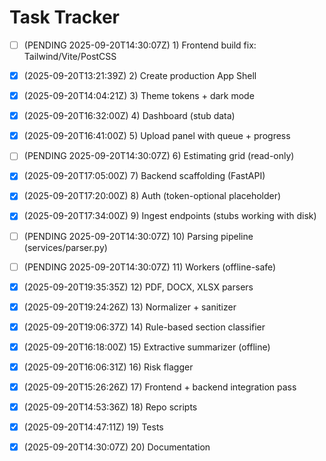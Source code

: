 # Task Tracker

- [ ] (PENDING 2025-09-20T14:30:07Z) 1) Frontend build fix: Tailwind/Vite/PostCSS
- [x] (2025-09-20T13:21:39Z) 2) Create production App Shell
- [x] (2025-09-20T14:04:21Z) 3) Theme tokens + dark mode
- [x] (2025-09-20T16:32:00Z) 4) Dashboard (stub data)
- [x] (2025-09-20T16:41:00Z) 5) Upload panel with queue + progress
- [ ] (PENDING 2025-09-20T14:30:07Z) 6) Estimating grid (read-only)
- [x] (2025-09-20T17:05:00Z) 7) Backend scaffolding (FastAPI)
- [x] (2025-09-20T17:20:00Z) 8) Auth (token-optional placeholder)
- [x] (2025-09-20T17:34:00Z) 9) Ingest endpoints (stubs working with disk)
- [ ] (PENDING 2025-09-20T14:30:07Z) 10) Parsing pipeline (services/parser.py)
- [ ] (PENDING 2025-09-20T14:30:07Z) 11) Workers (offline-safe)
- [x] (2025-09-20T19:35:35Z) 12) PDF, DOCX, XLSX parsers
- [x] (2025-09-20T19:24:26Z) 13) Normalizer + sanitizer
- [x] (2025-09-20T19:06:37Z) 14) Rule-based section classifier
- [x] (2025-09-20T16:18:00Z) 15) Extractive summarizer (offline)
- [x] (2025-09-20T16:06:31Z) 16) Risk flagger
- [x] (2025-09-20T15:26:26Z) 17) Frontend + backend integration pass
- [x] (2025-09-20T14:53:36Z) 18) Repo scripts
- [x] (2025-09-20T14:47:11Z) 19) Tests
- [x] (2025-09-20T14:30:07Z) 20) Documentation


